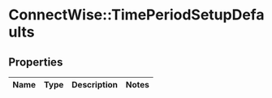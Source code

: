 # ConnectWise::TimePeriodSetupDefaults

## Properties
Name | Type | Description | Notes
------------ | ------------- | ------------- | -------------


